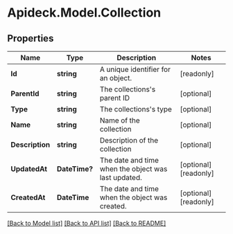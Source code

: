 # Apideck.Model.Collection

## Properties

Name | Type | Description | Notes
------------ | ------------- | ------------- | -------------
**Id** | **string** | A unique identifier for an object. | [readonly] 
**ParentId** | **string** | The collections&#39;s parent ID | [optional] 
**Type** | **string** | The collections&#39;s type | [optional] 
**Name** | **string** | Name of the collection | [optional] 
**Description** | **string** | Description of the collection | [optional] 
**UpdatedAt** | **DateTime?** | The date and time when the object was last updated. | [optional] [readonly] 
**CreatedAt** | **DateTime** | The date and time when the object was created. | [optional] [readonly] 

[[Back to Model list]](../README.md#documentation-for-models) [[Back to API list]](../README.md#documentation-for-api-endpoints) [[Back to README]](../README.md)

